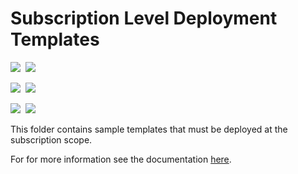 # Subscription Level Deployment Templates

<IMG SRC="https://azurequickstartsservice.blob.core.windows.net/badges/subscription-level-deployments/PublicLastTestDate.svg" />&nbsp;
<IMG SRC="https://azurequickstartsservice.blob.core.windows.net/badges/subscription-level-deployments/PublicDeployment.svg" />&nbsp;

<IMG SRC="https://azurequickstartsservice.blob.core.windows.net/badges/subscription-level-deployments/FairfaxLastTestDate.svg" />&nbsp;
<IMG SRC="https://azurequickstartsservice.blob.core.windows.net/badges/subscription-level-deployments/FairfaxDeployment.svg" />&nbsp;

<IMG SRC="https://azurequickstartsservice.blob.core.windows.net/badges/subscription-level-deployments/BestPracticeResult.svg" />&nbsp;
<IMG SRC="https://azurequickstartsservice.blob.core.windows.net/badges/subscription-level-deployments/CredScanResult.svg" />&nbsp;

This folder contains sample templates that must be deployed at the subscription scope.

For for more information see the documentation [here](https://docs.microsoft.com/en-us/azure/azure-resource-manager/deploy-to-subscription).


